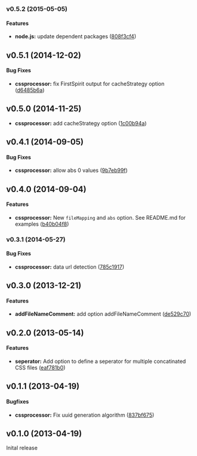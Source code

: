 <a name="v0.5.2"></a>
### v0.5.2 (2015-05-05)


#### Features

* **node.js:** update dependent packages ([808f3cf4](https://github.com/SebastianM/grunt-fscss/commit/808f3cf4cb97979ad0d9de2198bd7525ccc60680))

<a name="v0.5.1"></a>
## v0.5.1 (2014-12-02)


#### Bug Fixes

* **cssprocessor:** fix FirstSpirit output for cacheStrategy option ([d6485b6a](https://github.com/SebastianM/grunt-fscss/commit/d6485b6a4bc83f5c64c318b38cc6ed73e156d98f))

<a name="v0.5.0"></a>
## v0.5.0 (2014-11-25)

* **cssprocessor:** add cacheStrategy option ([1c00b94a](https://github.com/SebastianM/grunt-fscss/commit/1c00b94ad6061551f5dd558fe0e2344cebeb5681))

<a name="v0.4.1"></a>
## v0.4.1 (2014-09-05)


#### Bug Fixes

* **cssprocessor:** allow abs 0 values ([9b7eb99f](https://github.com/SebastianM/grunt-fscss/commit/9b7eb99f368b53602441ccac6d65a5219c46c1ca))

<a name="v0.4.0"></a>
## v0.4.0 (2014-09-04)


#### Features

* **cssprocessor:** New `fileMapping` and `abs` option. See README.md for examples ([b40b04f8](https://github.com/SebastianM/grunt-fscss/commit/b40b04f8c8355a4249a6b07a1eb207e75afaf839))

<a name="v0.3.1"></a>
### v0.3.1 (2014-05-27)


#### Bug Fixes

* **cssprocessor:** data url detection ([785c1917](https://github.com/SebastianM/grunt-fscss/commit/785c19173e28e48f75de9a43f9cc3a3286d0d0b9))

<a name="v0.3.0"></a>
## v0.3.0 (2013-12-21)


#### Features

* **addFileNameComment:** add option addFileNameComment ([de529c70](https://github.com/SebastianM/grunt-fscss/commit/de529c70a6dcaa00493751d4b81c4b2d302f25f6))

<a name="v0.2.0"></a>
## v0.2.0 (2013-05-14)


#### Features

* **seperator:** Add option to define a seperator for multiple concatinated CSS files ([eaf781b0](https://github.com/SebastianM/grunt-fscss/commit/eaf781b055c538fe07f7d17efc7e21c6074db15d))

<a name="v0.1.1"></a>
## v0.1.1 (2013-04-19)


#### Bugfixes

* **cssprocessor:** Fix uuid generation algorithm ([837bf675](https://github.com/SebastianM/grunt-fscss/commit/837bf67579efb778a5ae49489fdec2f4176f1790))

<a name="v.0.1.0"></a>
## v0.1.0 (2013-04-19)

Inital release

